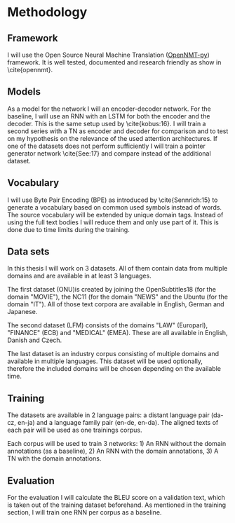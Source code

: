 # Methodology
## Framework
I will use the Open Source Neural Machine Translation ([OpenNMT-py](https://github.com/OpenNMT/OpenNMT-py)) framework.
It is well tested, documented and research friendly as show in \cite{opennmt}.

## Models
As a model for the network I will an encoder-decoder network.
For the baseline, I will use an RNN with an LSTM for both the encoder and the decoder.
This is the same setup used by \cite{kobus:16}.
I will train a second series with a TN as encoder and decoder for comparison and to test on my hypothesis on the relevance of the used attention architectures.
If one of the datasets does not perform sufficiently I will train a pointer generator network \cite{See:17} and compare instead of the additional dataset.


## Vocabulary
I will use Byte Pair Encoding (BPE)  as introduced by \cite{Sennrich:15} to generate a vocabulary based on common used symbols instead of words.
The source vocabulary will be extended by unique domain tags.
Instead of using the full text bodies I will reduce them and only use part of it.
This is done due to time limits during the training.

## Data sets
In this thesis I will work on 3 datasets.
All of them contain data from multiple domains and are available in at least 3 languages.

The first dataset (ONU)is created by joining the OpenSubtitles18 (for the domain "MOVIE"), the NC11 (for the domain "NEWS" and the Ubuntu (for the domain "IT").
All of those text corpora are available in English, German and Japanese.

The second dataset (LFM) consists of the domains "LAW" (Europarl), "FINANCE" (ECB) and "MEDICAL" (EMEA).
These are all available in English, Danish and Czech.

The last dataset is an industry corpus consisting of multiple domains and available in multiple languages.
This dataset will be used optionally, therefore the included domains will be chosen depending on the available time.

## Training
The datasets are available in 2 language pairs: a distant language pair (da-cz, en-ja) and a language family pair (en-de, en-da).
The aligned texts of each pair will be used as one trainings corpus.

Each corpus will be used to train 3 networks:
	1) An RNN without the domain annotations (as a baseline),
	2) An RNN with the domain annotations,
	3) A TN with the domain annotations.


## Evaluation
For the evaluation I will calculate the BLEU score on a validation text, which is taken out of the training dataset beforehand.
As mentioned in the training section, I will train one RNN per corpus as a baseline.
